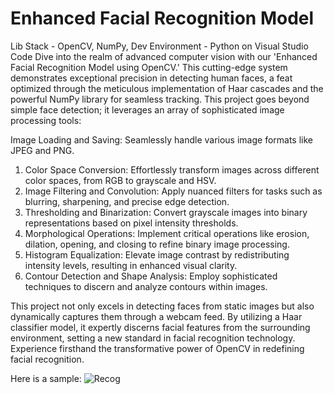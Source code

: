 # Enhanced Facial Recognition Model
Lib Stack - OpenCV, NumPy,
Dev Environment - Python on Visual Studio Code
Dive into the realm of advanced computer vision with our 'Enhanced Facial Recognition Model using OpenCV.' This cutting-edge system demonstrates exceptional precision in detecting human faces, a feat optimized through the meticulous implementation of Haar cascades and the powerful NumPy library for seamless tracking. This project goes beyond simple face detection; it leverages an array of sophisticated image processing tools:

Image Loading and Saving: Seamlessly handle various image formats like JPEG and PNG.
1. Color Space Conversion: Effortlessly transform images across different color spaces, from RGB to grayscale and HSV.
2. Image Filtering and Convolution: Apply nuanced filters for tasks such as blurring, sharpening, and precise edge detection.
3. Thresholding and Binarization: Convert grayscale images into binary representations based on pixel intensity thresholds.
4. Morphological Operations: Implement critical operations like erosion, dilation, opening, and closing to refine binary image processing.
5. Histogram Equalization: Elevate image contrast by redistributing intensity levels, resulting in enhanced visual clarity.
6. Contour Detection and Shape Analysis: Employ sophisticated techniques to discern and analyze contours within images.
   
This project not only excels in detecting faces from static images but also dynamically captures them through a webcam feed. By utilizing a Haar classifier model, it expertly discerns facial features from the surrounding environment, setting a new standard in facial recognition technology. Experience firsthand the transformative power of OpenCV in redefining facial recognition.

Here is a sample:
![Recog](https://github.com/CODEatlasind/Enhanced-Facial-Recognition-Model-using-OpenCV-NumPY-Python/assets/77682631/e182ee7d-1a4b-4205-bc07-107d635fda23)
